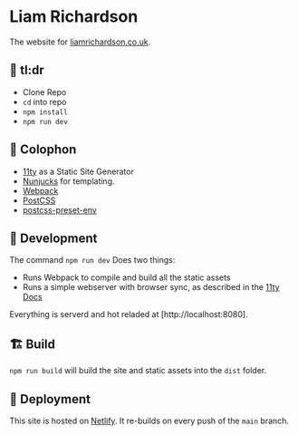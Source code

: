 # Liam Richardson


The website for [liamrichardson.co.uk](https://liamrichardson.co.uk/).

## 💁 tl:dr

- Clone Repo
- `cd` into repo
- `npm install`
- `npm run dev`

## 📝 Colophon

- [11ty](https://www.11ty.dev/) as a Static Site Generator
- [Nunjucks](https://mozilla.github.io/nunjucks/) for templating.
- [Webpack](https://webpack.js.org/)
- [PostCSS](https://postcss.org/)
- [postcss-preset-env](https://preset-env.cssdb.org/)

## 🚧 Development

The command `npm run dev` Does two things:

- Runs Webpack to compile and build all the static assets
- Runs a simple webserver with browser sync, as described in the [11ty Docs](https://www.11ty.dev/docs/usage/#re-run-eleventy-when-you-save)

Everything is serverd and hot reladed at [http://localhost:8080].

## 🏗 Build

`npm run build` will build the site and static assets into the `dist` folder.

## 🚀 Deployment

This site is hosted on [Netlify](https://netlify.com). It re-builds on every push of the `main` branch.

